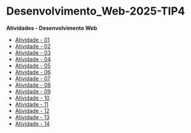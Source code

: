 # Desenvolvimento_Web-2025-TIP4

**Atividades - Desenvolvimento Web**

- [Atividade - 01](https://erik13639.github.io/Atividade-01/)
- [Atividade - 02](https://erik13639.github.io/Atividade-02/)
- [Atividade - 03](https://erik13639.github.io/Atividade-03/)
- [Atividade - 04](https://erik13639.github.io/Atividade-04/)
- [Atividade - 05](https://erik13639.github.io/Atividade-05/)
- [Atividade - 06](https://erik13639.github.io/Atividade-06/)
- [Atividade - 07](https://erik13639.github.io/Atividade-07/)
- [Atividade - 08](https://erik13639.github.io/Atividade-08/)
- [Atividade - 09](https://erik13639.github.io/Atividade-09/)
- [Atividade - 10](https://erik13639.github.io/Atividade-10/)
- [Atividade - 11](https://erik13639.github.io/Atividade-11/)
- [Atividade - 12](https://erik13639.github.io/Atividade-12/)
- [Atividade - 13](https://erik13639.github.io/Atividade-13/)
- [Atividade - 14]()
